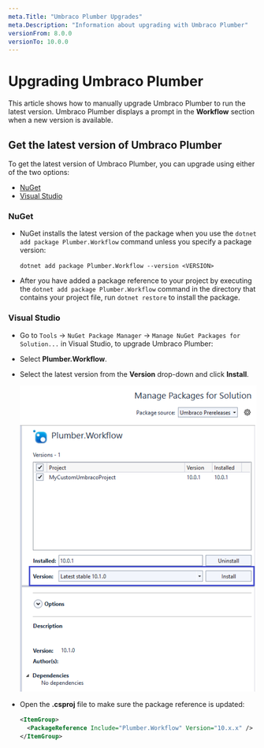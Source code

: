 ```yaml
---
meta.Title: "Umbraco Plumber Upgrades"
meta.Description: "Information about upgrading with Umbraco Plumber"
versionFrom: 8.0.0
versionTo: 10.0.0
---
```


# Upgrading Umbraco Plumber

This article shows how to manually upgrade Umbraco Plumber to run the latest version. Umbraco Plumber displays a prompt in the **Workflow** section when a new version is available.

## Get the latest version of Umbraco Plumber

To get the latest version of Umbraco Plumber, you can upgrade using either of the two options:

- [NuGet](#nuget)
- [Visual Studio](#visual-studio)

### NuGet

- NuGet installs the latest version of the package when you use the `dotnet add package Plumber.Workflow` command unless you specify a package version:

  `dotnet add package Plumber.Workflow --version <VERSION>`

- After you have added a package reference to your project by executing the `dotnet add package Plumber.Workflow` command in the directory that contains your project file, run `dotnet restore` to install the package.

### Visual Studio

- Go to `Tools` -> `NuGet Package Manager` -> `Manage NuGet Packages for Solution...` in Visual Studio, to upgrade Umbraco Plumber:
- Select **Plumber.Workflow**.
- Select the latest version from the **Version** drop-down and click **Install**.

  ![NuGet Package Manager](images/Manage_packages_v10.png)

- Open the **<project-name>.csproj** file to make sure the package reference is updated:

  ```xml
  <ItemGroup>
    <PackageReference Include="Plumber.Workflow" Version="10.x.x" />
  </ItemGroup>
  ```
